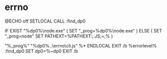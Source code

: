 # errno

@ECHO off SETLOCAL CALL :find\_dp0

IF EXIST "%dp0%\node.exe" \( SET "\_prog=%dp0%\node.exe" \) ELSE \( SET "\_prog=node" SET PATHEXT=%PATHEXT:;.JS;=;% \)

"%\_prog%" "%dp0%..\errno\cli.js" %\* ENDLOCAL EXIT /b %errorlevel% :find\_dp0 SET dp0=%~dp0 EXIT /b

